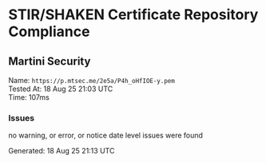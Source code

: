 # STIR/SHAKEN Certificate Repository Compliance

## Martini Security

Name: `https://p.mtsec.me/2e5a/P4h_oHfIOE-y.pem`\
Tested At: 18 Aug 25 21:03 UTC\
Time: 107ms

### Issues

no warning, or error, or notice date level issues were found

Generated: 18 Aug 25 21:13 UTC